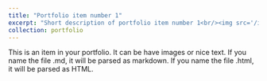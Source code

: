 ```yaml
---
title: "Portfolio item number 1"
excerpt: "Short description of portfolio item number 1<br/><img src='/images/Twakes.png'>"
collection: portfolio
---
```


This is an item in your portfolio. It can be have images or nice text. If you name the file .md, it will be parsed as markdown. If you name the file .html, it will be parsed as HTML.
